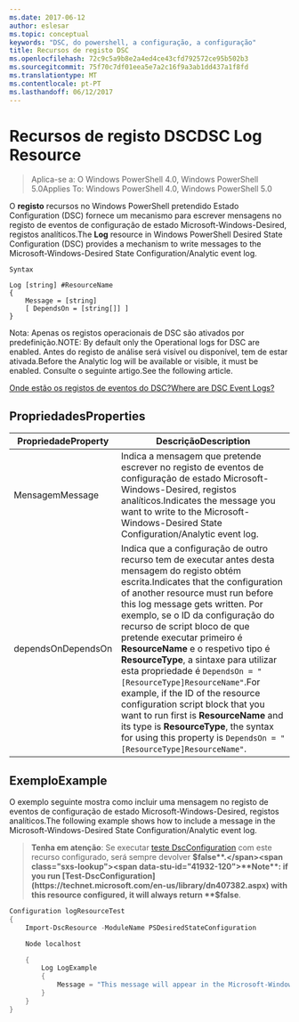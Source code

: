 ```yaml
---
ms.date: 2017-06-12
author: eslesar
ms.topic: conceptual
keywords: "DSC, do powershell, a configuração, a configuração"
title: Recursos de registo DSC
ms.openlocfilehash: 72c9c5a9b8e2a4ed4ce43cfd792572ce95b502b3
ms.sourcegitcommit: 75f70c7df01eea5e7a2c16f9a3ab1dd437a1f8fd
ms.translationtype: MT
ms.contentlocale: pt-PT
ms.lasthandoff: 06/12/2017
---
```

# <a name="dsc-log-resource"></a><span data-ttu-id="41932-103">Recursos de registo DSC</span><span class="sxs-lookup"><span data-stu-id="41932-103">DSC Log Resource</span></span> 

> <span data-ttu-id="41932-104">Aplica-se a: O Windows PowerShell 4.0, Windows PowerShell 5.0</span><span class="sxs-lookup"><span data-stu-id="41932-104">Applies To: Windows PowerShell 4.0, Windows PowerShell 5.0</span></span>

<span data-ttu-id="41932-105">O __registo__ recursos no Windows PowerShell pretendido Estado Configuration (DSC) fornece um mecanismo para escrever mensagens no registo de eventos de configuração de estado Microsoft-Windows-Desired, registos analíticos.</span><span class="sxs-lookup"><span data-stu-id="41932-105">The __Log__ resource in Windows PowerShell Desired State Configuration (DSC) provides a mechanism to write messages to the Microsoft-Windows-Desired State Configuration/Analytic event log.</span></span>

```
Syntax

Log [string] #ResourceName
{
    Message = [string]
    [ DependsOn = [string[]] ]
}
```

<span data-ttu-id="41932-106">Nota: Apenas os registos operacionais de DSC são ativados por predefinição.</span><span class="sxs-lookup"><span data-stu-id="41932-106">NOTE: By default only the Operational logs for DSC are enabled.</span></span>
<span data-ttu-id="41932-107">Antes do registo de análise será visível ou disponível, tem de estar ativada.</span><span class="sxs-lookup"><span data-stu-id="41932-107">Before the Analytic log will be available or visible, it must be enabled.</span></span>
<span data-ttu-id="41932-108">Consulte o seguinte artigo.</span><span class="sxs-lookup"><span data-stu-id="41932-108">See the following article.</span></span>

[<span data-ttu-id="41932-109">Onde estão os registos de eventos do DSC?</span><span class="sxs-lookup"><span data-stu-id="41932-109">Where are DSC Event Logs?</span></span>](https://msdn.microsoft.com/en-us/powershell/dsc/troubleshooting#where-are-dsc-event-logs)

## <a name="properties"></a><span data-ttu-id="41932-110">Propriedades</span><span class="sxs-lookup"><span data-stu-id="41932-110">Properties</span></span>
|  <span data-ttu-id="41932-111">Propriedade</span><span class="sxs-lookup"><span data-stu-id="41932-111">Property</span></span>  |  <span data-ttu-id="41932-112">Descrição</span><span class="sxs-lookup"><span data-stu-id="41932-112">Description</span></span>   | 
|---|---| 
| <span data-ttu-id="41932-113">Mensagem</span><span class="sxs-lookup"><span data-stu-id="41932-113">Message</span></span>| <span data-ttu-id="41932-114">Indica a mensagem que pretende escrever no registo de eventos de configuração de estado Microsoft-Windows-Desired, registos analíticos.</span><span class="sxs-lookup"><span data-stu-id="41932-114">Indicates the message you want to write to the Microsoft-Windows-Desired State Configuration/Analytic event log.</span></span>| 
| <span data-ttu-id="41932-115">dependsOn</span><span class="sxs-lookup"><span data-stu-id="41932-115">DependsOn</span></span> | <span data-ttu-id="41932-116">Indica que a configuração de outro recurso tem de executar antes desta mensagem do registo obtém escrita.</span><span class="sxs-lookup"><span data-stu-id="41932-116">Indicates that the configuration of another resource must run before this log message gets written.</span></span> <span data-ttu-id="41932-117">Por exemplo, se o ID da configuração do recurso de script bloco de que pretende executar primeiro é __ResourceName__ e o respetivo tipo é __ResourceType__, a sintaxe para utilizar esta propriedade é `DependsOn = "[ResourceType]ResourceName"`.</span><span class="sxs-lookup"><span data-stu-id="41932-117">For example, if the ID of the resource configuration script block that you want to run first is __ResourceName__ and its type is __ResourceType__, the syntax for using this property is `DependsOn = "[ResourceType]ResourceName"`.</span></span>| 

## <a name="example"></a><span data-ttu-id="41932-118">Exemplo</span><span class="sxs-lookup"><span data-stu-id="41932-118">Example</span></span>

<span data-ttu-id="41932-119">O exemplo seguinte mostra como incluir uma mensagem no registo de eventos de configuração de estado Microsoft-Windows-Desired, registos analíticos.</span><span class="sxs-lookup"><span data-stu-id="41932-119">The following example shows how to include a message in the Microsoft-Windows-Desired State Configuration/Analytic event log.</span></span>

> <span data-ttu-id="41932-120">**Tenha em atenção**: Se executar [teste DscConfiguration](https://technet.microsoft.com/en-us/library/dn407382.aspx) com este recurso configurado, será sempre devolver **$false**.</span><span class="sxs-lookup"><span data-stu-id="41932-120">**Note**: if you run [Test-DscConfiguration](https://technet.microsoft.com/en-us/library/dn407382.aspx) with this resource configured, it will always return **$false**.</span></span>

```powershell 
Configuration logResourceTest
{
    Import-DscResource -ModuleName PSDesiredStateConfiguration

    Node localhost

    {
        Log LogExample
        {
            Message = "This message will appear in the Microsoft-Windows-Desired State Configuration/Analytic event log."
        }
    }
}
```

